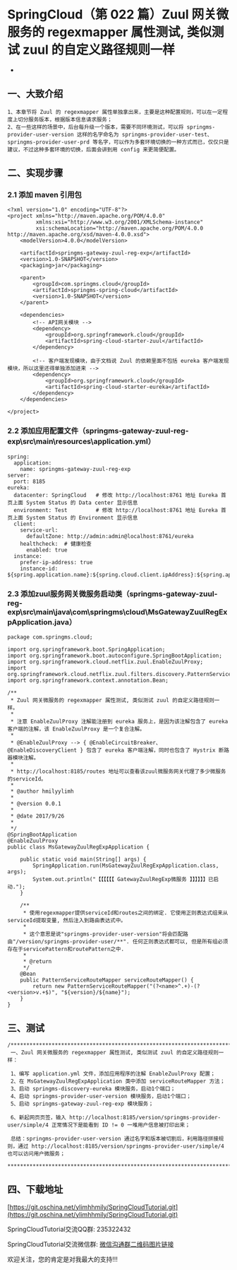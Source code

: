 # SpringCloud（第 022 篇）Zuul 网关微服务的 regexmapper 属性测试, 类似测试 zuul 的自定义路径规则一样
-

## 一、大致介绍

``` 
1、本章节将 Zuul 的 regexmapper 属性单独拿出来，主要是这种配置规则，可以在一定程度上切分服务版本，根据版本信息请求服务；
2、在一些这样的场景中，后台每升级一个版本，需要不同环境测试，可以将 springms-provider-user-version 这样的名字命名为 springms-provider-user-test、springms-provider-user-prd 等名字，可以作为多套环境切换的一种方式而已，仅仅只是建议，不过这种多套环境的切换，后面会讲到用 config 来更简便配置。
```

## 二、实现步骤

### 2.1 添加 maven 引用包
``` 
<?xml version="1.0" encoding="UTF-8"?>
<project xmlns="http://maven.apache.org/POM/4.0.0"
         xmlns:xsi="http://www.w3.org/2001/XMLSchema-instance"
         xsi:schemaLocation="http://maven.apache.org/POM/4.0.0 http://maven.apache.org/xsd/maven-4.0.0.xsd">
    <modelVersion>4.0.0</modelVersion>

    <artifactId>springms-gateway-zuul-reg-exp</artifactId>
    <version>1.0-SNAPSHOT</version>
    <packaging>jar</packaging>

    <parent>
        <groupId>com.springms.cloud</groupId>
        <artifactId>springms-spring-cloud</artifactId>
        <version>1.0-SNAPSHOT</version>
    </parent>

    <dependencies>
        <!-- API网关模块 -->
        <dependency>
            <groupId>org.springframework.cloud</groupId>
            <artifactId>spring-cloud-starter-zuul</artifactId>
        </dependency>

        <!-- 客户端发现模块，由于文档说 Zuul 的依赖里面不包括 eureka 客户端发现模块，所以这里还得单独添加进来 -->
        <dependency>
            <groupId>org.springframework.cloud</groupId>
            <artifactId>spring-cloud-starter-eureka</artifactId>
        </dependency>
    </dependencies>

</project>
```


### 2.2 添加应用配置文件（springms-gateway-zuul-reg-exp\src\main\resources\application.yml）
``` 
spring:
  application:
    name: springms-gateway-zuul-reg-exp
server:
  port: 8185
eureka:
  datacenter: SpringCloud   # 修改 http://localhost:8761 地址 Eureka 首页上面 System Status 的 Data center 显示信息
  environment: Test         # 修改 http://localhost:8761 地址 Eureka 首页上面 System Status 的 Environment 显示信息
  client:
    service-url:
      defaultZone: http://admin:admin@localhost:8761/eureka
    healthcheck:  # 健康检查
      enabled: true
  instance:
    prefer-ip-address: true
    instance-id: ${spring.application.name}:${spring.cloud.client.ipAddress}:${spring.application.instance_id:${server.port}}

```





### 2.3 添加zuul服务网关微服务启动类（springms-gateway-zuul-reg-exp\src\main\java\com\springms\cloud\MsGatewayZuulRegExpApplication.java）
``` 
package com.springms.cloud;

import org.springframework.boot.SpringApplication;
import org.springframework.boot.autoconfigure.SpringBootApplication;
import org.springframework.cloud.netflix.zuul.EnableZuulProxy;
import org.springframework.cloud.netflix.zuul.filters.discovery.PatternServiceRouteMapper;
import org.springframework.context.annotation.Bean;

/**
 * Zuul 网关微服务的 regexmapper 属性测试, 类似测试 zuul 的自定义路径规则一样。
 *
 * 注意 EnableZuulProxy 注解能注册到 eureka 服务上，是因为该注解包含了 eureka 客户端的注解，该 EnableZuulProxy 是一个复合注解。
 *
 * @EnableZuulProxy --> { @EnableCircuitBreaker、@EnableDiscoveryClient } 包含了 eureka 客户端注解，同时也包含了 Hystrix 断路器模块注解。
 *
 * http://localhost:8185/routes 地址可以查看该zuul微服务网关代理了多少微服务的serviceId。
 *
 * @author hmilyylimh
 *
 * @version 0.0.1
 *
 * @date 2017/9/26
 *
 */
@SpringBootApplication
@EnableZuulProxy
public class MsGatewayZuulRegExpApplication {

    public static void main(String[] args) {
        SpringApplication.run(MsGatewayZuulRegExpApplication.class, args);
        System.out.println("【【【【【【 GatewayZuulRegExp微服务 】】】】】】已启动.");
    }

    /**
     * 使用regexmapper提供serviceId和routes之间的绑定. 它使用正则表达式组来从serviceId提取变量, 然后注入到路由表达式中。
     *
     * 这个意思是说"springms-provider-user-version"将会匹配路由"/version/springms-provider-user/**". 任何正则表达式都可以, 但是所有组必须存在于servicePattern和routePattern之中.
     *
     * @return
     */
    @Bean
    public PatternServiceRouteMapper serviceRouteMapper() {
        return new PatternServiceRouteMapper("(?<name>^.+)-(?<version>v.+$)", "${version}/${name}");
    }
}
```



## 三、测试

``` 
/****************************************************************************************
 一、Zuul 网关微服务的 regexmapper 属性测试, 类似测试 zuul 的自定义路径规则一样：

 1、编写 application.yml 文件，添加应用程序的注解 EnableZuulProxy 配置；
 2、在 MsGatewayZuulRegExpApplication 类中添加 serviceRouteMapper 方法；
 3、启动 springms-discovery-eureka 模块服务，启动1个端口；
 4、启动 springms-provider-user-version 模块服务，启动1个端口；
 5、启动 springms-gateway-zuul-reg-exp 模块服务；

 6、新起网页页签，输入 http://localhost:8185/version/springms-provider-user/simple/4 正常情况下是能看到 ID != 0 一堆用户信息被打印出来；

 总结：springms-provider-user-version 通过名字和版本被切割后，利用路径拼接规则，通过 http://localhost:8185/version/springms-provider-user/simple/4 也可以访问用户微服务；
 ****************************************************************************************/
```


## 四、下载地址

[https://git.oschina.net/ylimhhmily/SpringCloudTutorial.git](https://git.oschina.net/ylimhhmily/SpringCloudTutorial.git)

SpringCloudTutorial交流QQ群: 235322432

SpringCloudTutorial交流微信群: [微信沟通群二维码图片链接](https://gitee.com/ylimhhmily/SpringCloudTutorial/blob/master/doc/qrcode/SpringCloudWeixinQrcode.png)

欢迎关注，您的肯定是对我最大的支持!!!






























